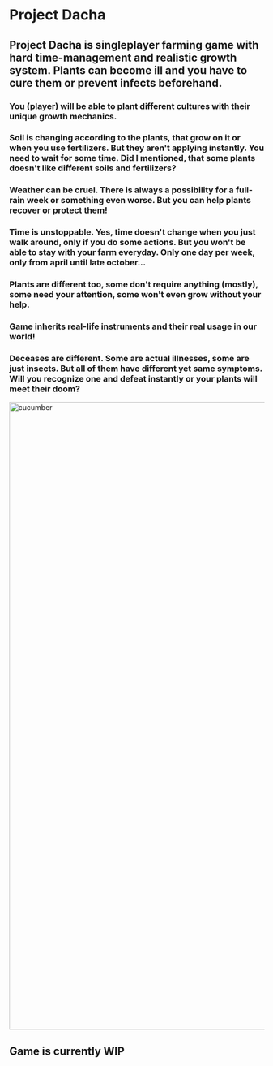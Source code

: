 # Project Dacha #
## Project Dacha is singleplayer farming game with hard time-management and realistic growth system. Plants can become ill and you have to cure them or prevent infects beforehand.

### You (player) will be able to plant different cultures with their unique growth mechanics.
### Soil is changing according to the plants, that grow on it or when you use fertilizers. But they aren't applying instantly. You need to wait for some time. Did I mentioned, that some plants doesn't like different soils and fertilizers?
### Weather can be cruel. There is always a possibility for a full-rain week or something even worse. But you can help plants recover or protect them!
### Time is unstoppable. Yes, time doesn't change when you just walk around, only if you do some actions. But you won't be able to stay with your farm everyday. Only one day per week, only from april until late october...
### Plants are different too, some don't require anything (mostly), some need your attention, some won't even grow without your help.
### Game inherits real-life instruments and their real usage in our world!
### Deceases are different. Some are actual illnesses, some are just insects. But all of them have different yet same symptoms. Will you recognize one and defeat instantly or your plants will meet their doom? 

<img width="1743" height="1237" alt="cucumber" src="https://github.com/user-attachments/assets/bf2b23c1-85df-4e40-a27c-6577573d1d32" />

## Game is currently WIP ##
